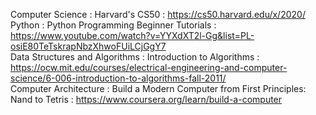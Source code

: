 Computer Science : Harvard's CS50 : https://cs50.harvard.edu/x/2020/  
Python : Python Programming Beginner Tutorials : https://www.youtube.com/watch?v=YYXdXT2l-Gg&list=PL-osiE80TeTskrapNbzXhwoFUiLCjGgY7    
Data Structures and Algorithms : Introduction to Algorithms : https://ocw.mit.edu/courses/electrical-engineering-and-computer-science/6-006-introduction-to-algorithms-fall-2011/   
Computer Architecture : Build a Modern Computer from First Principles: Nand to Tetris : https://www.coursera.org/learn/build-a-computer 
